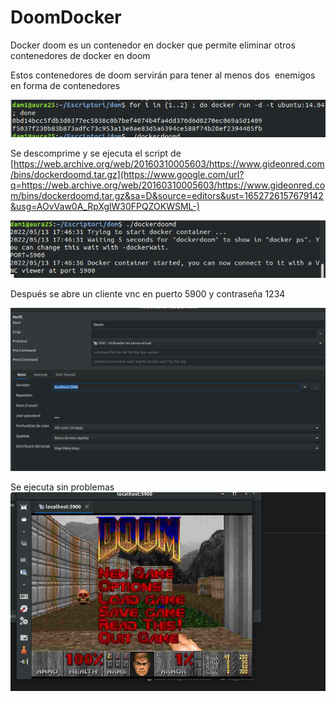 # DoomDocker

Docker doom es un contenedor en docker que permite eliminar otros contenedores de docker en doom

Estos contenedores de doom servirán para tener al menos dos  enemigos en forma de contenedores

![](images/image2.png)

Se descomprime y se ejecuta el script de [https://web.archive.org/web/20160310005603/https://www.gideonred.com/bins/dockerdoomd.tar.gz](https://www.google.com/url?q=https://web.archive.org/web/20160310005603/https://www.gideonred.com/bins/dockerdoomd.tar.gz&sa=D&source=editors&ust=1652726157679142&usg=AOvVaw0A_RpXglW30FPQZOKWSML-)

![](images/image4.png)

Después se abre un cliente vnc en puerto 5900 y contraseña 1234

![](images/image3.png)

Se ejecuta sin problemas![](images/image1.png)
